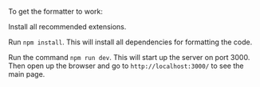 To get the formatter to work:

Install all recommended extensions.

Run `npm install`. This will install all dependencies for formatting the code.

Run the command `npm run dev`. This will start up the server on port 3000. Then open up the browser and go to `http://localhost:3000/` to see the main page.
